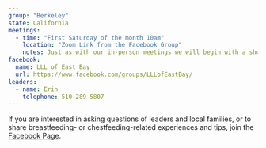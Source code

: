 ```yaml
---
group: "Berkeley"
state: California
meetings:
  - time: "First Saturday of the month 10am"
    location: "Zoom Link from the Facebook Group"
    notes: Just as with our in-person meetings we will begin with a short introduction from our leaders and then go round robin discussing nursing questions, issues, triumphs, and more! We welcome nursing parents, partners, babies, etc. and anyone who wishes to support nursing.
facebook:
  name: LLL of East Bay
  url: https://www.facebook.com/groups/LLLofEastBay/
leaders:
  - name: Erin
    telephone: 510-289-5807
---
```

If you are interested in asking questions of leaders and local families, or to share breastfeeding- or chestfeeding-related experiences and tips, join the [Facebook Page](https://www.facebook.com/groups/LLLofEastBay/).